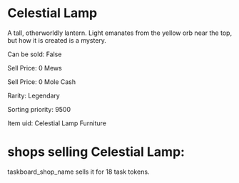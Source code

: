 # Celestial Lamp

A tall, otherworldly lantern. Light emanates from the yellow orb near the top, but how it is created is a mystery.

Can be sold: False

Sell Price: 0 Mews

Sell Price: 0 Mole Cash

Rarity: Legendary

Sorting priority: 9500

Item uid: Celestial Lamp Furniture

# shops selling Celestial Lamp:

taskboard_shop_name sells it for 18 task tokens.